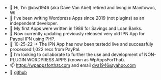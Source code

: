 - 👋 Hi, I’m @dva1946 (aka Dave Van Abel) retired and living in Manitowoc, WI.
- 👀 I’ve been writing Wordpress Apps since 2019 (not plugins) as an independent developer.
- 🌱 My first Apps were written in 1986 for Savings and Loan Banks.
- 🌱 Now currently updating previously released very old IPN App for Paypal IPN using PHP.
- 🌱 10-25-22 -> The IPN App has now been testedd live and successfuly processed 1,022 recs from PayPal.
- 💞️ I’m looking to collaborate to further the use and development of NON-PLUGIN WORDPRESS APPS (known as WpAppsForThat).
- 📫 https://wpappsforthat.com and email dva1946@yahoo.com
- 💞️ [github](https://github.com/dva1946/paypal-ipn/wiki/Paypal-IPN-App-from-WpAppsForThat.Com)
<!---
dva1946/dva1946 is a ✨ special ✨ repository because its `README.md` (this file) appears on your GitHub profile.
You can click the Preview link to take a look at your changes.
--->
